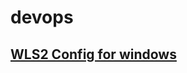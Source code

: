 # devops

## [WLS2 Config for windows](https://github.com/Devmurilomartins/devops/tree/main/Set%20Config%20WLS2%20on%20Windows) 
